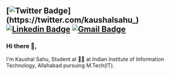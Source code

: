 [![Twitter Badge](http://img.shields.io/badge/-@kaushalsahu_-1ca0f1?style=social&logo=twitter&logoColor=blue&link=https://twitter.com/kaushalsahu_)](https://twitter.com/kaushalsahu_) [![Linkedin Badge](https://img.shields.io/badge/-KaushalSahu-blue?style=social&logo=Linkedin&logoColor=blue&link=https://www.linkedin.com/in/kaushalsahu/)](https://www.linkedin.com/in/kaushalsahu/) 
[![Gmail Badge](https://img.shields.io/badge/-GMail-c14438?style=social&logo=Gmail&logoColor=red&link=mailto:kaushal.raj.sahu@gmail.com)](mailto:kaushal.raj.sahu@gmail.com)
---
### Hi there 👋,           
I'm Kaushal Sahu, Student at 👨‍💻 at Indian Institute of Information Technology, Allahabad pursuing M.Tech(IT).
